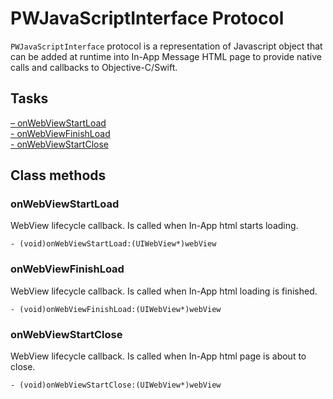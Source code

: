 # PWJavaScriptInterface Protocol #

`PWJavaScriptInterface` protocol is a representation of Javascript object that can be added at runtime into In-App Message HTML page to provide native calls and callbacks to Objective-C/Swift.

## Tasks
[– onWebViewStartLoad](#onwebviewstartload)  
[- onWebViewFinishLoad](#onwebviewfinishload)  
[- onWebViewStartClose](#onwebviewstartclose)  

## Class methods

### onWebViewStartLoad

WebView lifecycle callback. Is called when In-App html starts loading.

```objc
- (void)onWebViewStartLoad:(UIWebView*)webView
```

### onWebViewFinishLoad

WebView lifecycle callback. Is called when In-App html loading is finished.


```objc
- (void)onWebViewFinishLoad:(UIWebView*)webView
```

### onWebViewStartClose

WebView lifecycle callback. Is called when In-App html page is about to close.

```objc
- (void)onWebViewStartClose:(UIWebView*)webView
```

